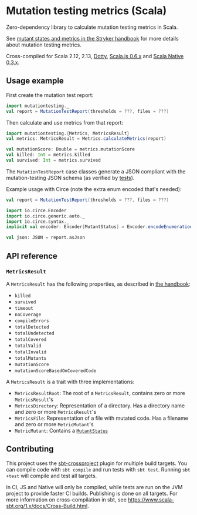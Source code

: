 # Mutation testing metrics (Scala)

Zero-dependency library to calculate mutation testing metrics in Scala.

See [mutant states and metrics in the Stryker handbook](https://github.com/stryker-mutator/stryker-handbook/blob/master/mutant-states-and-metrics.md#readme) for more details about mutation testing metrics.

Cross-compiled for Scala 2.12, 2.13, [Dotty](https://dotty.epfl.ch/), [Scala.js 0.6.x](http://www.scala-js.org/) and [Scala Native 0.3.x](https://www.scala-native.org/).

## Usage example

First create the mutation test report:

```scala
import mutationtesting._
val report = MutationTestReport(thresholds = ???, files = ???)
```

Then calculate and use metrics from that report:

```scala
import mutationtesting.{Metrics, MetricsResult}
val metrics: MetricsResult = Metrics.calculateMetrics(report)

val mutationScore: Double = metrics.mutationScore
val killed: Int = metrics.killed
val survived: Int = metrics.survived
```

The `MutationTestReport` case classes generate a JSON compliant with the mutation-testing JSON schema (as verified by [tests](metrics/.jvm/src/test/scala/mutationtesting/SchemaTest.scala)).

Example usage with Circe (note the extra enum encoded that's needed):

```scala
val report = MutationTestReport(thresholds = ???, files = ???)

import io.circe.Encoder
import io.circe.generic.auto._
import io.circe.syntax._
implicit val encoder: Encoder[MutantStatus] = Encoder.encodeEnumeration(MutantStatus)

val json: JSON = report.asJson
```

## API reference

### `MetricsResult`

A `MetricsResult` has the following properties, as described in [the handbook](https://github.com/stryker-mutator/stryker-handbook/blob/master/mutant-states-and-metrics.md): 
 
* `killed`
* `survived`
* `timeout`
* `noCoverage`
* `compileErrors`
* `totalDetected`
* `totalUndetected`
* `totalCovered`
* `totalValid`
* `totalInvalid`
* `totalMutants`
* `mutationScore`
* `mutationScoreBasedOnCoveredCode`

A `MetricsResult` is a trait with three implementations:

- `MetricsResultRoot`: The root of a `MetricsResult`, contains zero or more `MetricsResult`'s
- `MetricsDirectory`: Representation of a directory. Has a directory name and zero or more `MetricsResult`'s
- `MetricsFile`: Representation of a file with mutated code. Has a filename and zero or more `MetricMutant`'s
- `MetricMutant`: Contains a [`MutantStatus`](https://github.com/stryker-mutator/stryker-handbook/blob/master/mutant-states-and-metrics.md#mutant-states)

## Contributing

This project uses the [sbt-crossproject](https://github.com/portable-scala/sbt-crossproject) plugin for multiple build targets. You can compile code with `sbt compile` and run tests
with `sbt test`. Running `sbt +test` will compile and test all targets. 

In CI, JS and Native will only be compiled, while tests are run on the JVM project to provide faster CI builds. Publishing is done on all targets. For more information on
cross-compilation in sbt, see <https://www.scala-sbt.org/1.x/docs/Cross-Build.html>.
